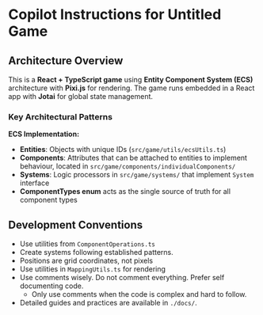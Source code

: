 # Copilot Instructions for Untitled Game

## Architecture Overview

This is a **React + TypeScript game** using **Entity Component System (ECS)** architecture with **Pixi.js** for rendering. The game runs embedded in a React app with **Jotai** for global state management.

### Key Architectural Patterns

**ECS Implementation:**

- **Entities**: Objects with unique IDs (`src/game/utils/ecsUtils.ts`)
- **Components**: Attributes that can be attached to entities to implement behaviour, located in `src/game/components/individualComponents/`
- **Systems**: Logic processors in `src/game/systems/` that implement `System` interface
- **ComponentTypes enum** acts as the single source of truth for all component types

## Development Conventions
- Use utilities from `ComponentOperations.ts`
- Create systems following established patterns.
- Positions are grid coordinates, not pixels
- Use utilities in `MappingUtils.ts` for rendering
- Use comments wisely. Do not comment everything. Prefer self documenting code.
    - Only use comments when the code is complex and hard to follow.
- Detailed guides and practices are available in `./docs/`.